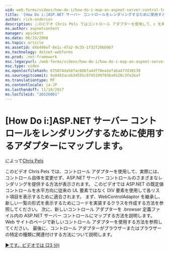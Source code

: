 ```yaml
---
uid: web-forms/videos/how-do-i/how-do-i-map-an-aspnet-server-control-to-the-adaptor-used-to-render-it
title: '[How Do i:]ASP.NET サーバー コントロールをレンダリングするために使用するアダプターにマップ |Microsoft ドキュメント'
author: rick-anderson
description: このビデオ Chris Pels ではコントロール アダプターを使用して、c を実際に変更することがなく ASP.NET サーバー コントロールのさまざまなレンダリングを提供する方法を表示しています.
ms.author: aspnetcontent
manager: wpickett
ms.date: 06/19/2008
ms.topic: article
ms.assetid: d4b498ef-8e1c-4fa2-9c35-1f32f20bb9b7
ms.technology: dotnet-webforms
ms.prod: .net-framework
msc.legacyurl: /web-forms/videos/how-do-i/how-do-i-map-an-aspnet-server-control-to-the-adaptor-used-to-render-it
msc.type: video
ms.openlocfilehash: 675874da54fac688fa4df70ea1efaba477d30139
ms.sourcegitcommit: 9a9483aceb34591c97451997036a9120c3fe2baf
ms.translationtype: MT
ms.contentlocale: ja-JP
ms.lasthandoff: 11/10/2017
ms.locfileid: "26526061"
---
```

<a name="how-do-i-map-an-aspnet-server-control-to-the-adaptor-used-to-render-it"></a>[How Do i:]ASP.NET サーバー コントロールをレンダリングするために使用するアダプターにマップします。
====================
によって[Chris Pels](https://twitter.com/chrispels)

このビデオ Chris Pels では、コントロール アダプターを使用して、実際には、コントロール自体を変更せず、ASP.NET サーバー コントロールのさまざまなレンダリングを提供する方法が表示されます。 このビデオでは ASP.NET の既定値コントロールを水平方向に従来の UL 要素ではなく DIV 要素を使用して各リスト項目を表示するために適合されます。 まず、WebControlAdaptor を継承し、新しい一覧の形式を表示するためにコードを実装するクラスを作成する方法を参照してください。 次に、新しいコントロール アダプターを .browser 定義ファイル内の ASP.NET サーバー コントロールにマップする方法を説明します。 Web サイトのページで新しいコントロール アダプターを使用する方法を参照してください。 最後に、コントロール アダプターがブラウザーまたはブラウザーの特定の種類に関連付けする方法について説明します。

[&#9654;です。ビデオでは (23 分)](https://channel9.msdn.com/Blogs/ASP-NET-Site-Videos/how-do-i-map-an-aspnet-server-control-to-the-adaptor-used-to-render-it)
